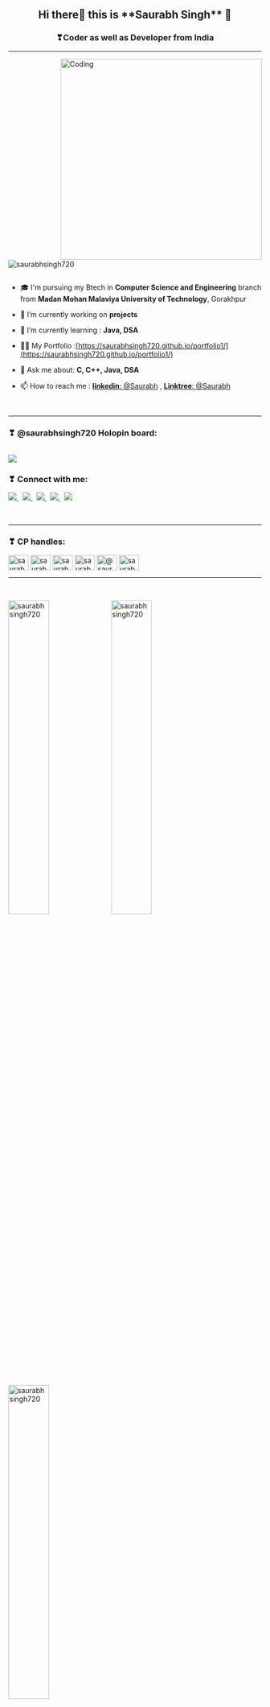 
<h2 align="center">Hi there👋 this is **Saurabh Singh** 🙂</h2>

<h3 align="center">❣Coder as well as Developer from India  </h3>

<hr>
<img align="right" alt="Coding" width="400" src="https://media.giphy.com/media/qgQUggAC3Pfv687qPC/giphy.gif">



<p align="left"> <img src="https://komarev.com/ghpvc/?username=saurabhsingh720&label=Profile%20views&color=0e75b6&style=flat" alt="saurabhsingh720" /> </p>

<p align="left"> <a href="https://twitter.com/" target="blank"><img src="https://img.shields.io/twitter/follow/?logo=twitter&style=for-the-badge" alt="" /></a> </p>

- 🎓 I'm pursuing my Btech in **Computer Science and Engineering** branch from **Madan Mohan Malaviya University of Technology**, Gorakhpur
- 🔭 I’m currently working on **projects**

- 🌱 I’m currently learning : **Java, DSA**

- 👨‍💻 My Portfolio :[https://saurabhsingh720.github.io/portfolio1/](https://saurabhsingh720.github.io/portfolio1/)

- 💬 Ask me about: **C, C++, Java, DSA**

- 📫 How to reach me : [**linkedin**: @Saurabh](https://www.linkedin.com/in/saurabh-singh-ab008b228/) , [**Linktree**: @Saurabh](https://linktr.ee/SaurabhSingh720?fbclid=PAAabjZyyVJZICy_D16UPaiuX5v_VBT_c7enVMQrNdUiOJVNy1-MZQ8GzZ4U0)
<br>
<hr>
<h3 align="left">❣ @saurabhsingh720 Holopin board:</h3>
<br/>
  <a href="https://holopin.io/@saurabhsmile720">
    <img src="https://holopin.me/saurabhsmile720">
  </a>
 
  
<h3 align="left">❣	Connect with me:</h3>
<p align="left">
<a href="https://www.linkedin.com/in/saurabh-singh-ab008b228/">
    <img src="https://img.shields.io/badge/LinkedIn-%230077B5.svg?&style=flat-square&logo=linkedin&logoColor=white">
  </a>&nbsp
  
   <a href="https://github.com/saurabhsingh720">
    <img src="https://img.shields.io/badge/Github-%230A0A0A.svg?&style=flat-square&logo=Github&logoColor=white">  
  </a>&nbsp
  
  <a href="">
    <img src="https://img.shields.io/badge/Facebook-%231877F2.svg?&style=flat-square&logo=facebook&logoColor=white">  
  </a>&nbsp
  
  <a href="https://www.instagram.com/itz_enzo_saurabh/">
    <img src="https://img.shields.io/badge/Instagram-%23E4405F.svg?&style=flat-square&logo=instagram&logoColor=white">
  </a>&nbsp
  <a href="">
    <img src="https://img.shields.io/badge/twitter-%230077D4.svg?&style=flat-square&logo=twitter&logoColor=white">
  </a>
  </p><br><hr>
    
    
<h3 align="left">❣ CP handles:</h3>
<p align="left">

<a href="https://www.codechef.com/users/saurabhsingh07" target="blank"><img align="center" src="https://cdn.jsdelivr.net/npm/simple-icons@3.1.0/icons/codechef.svg" alt="saurabhsingh07" height="30" width="40" /></a>
<a href="https://www.hackerrank.com/saurabhsingh7421" target="blank"><img align="center" src="https://raw.githubusercontent.com/rahuldkjain/github-profile-readme-generator/master/src/images/icons/Social/hackerrank.svg" alt="saurabhsingh7421" height="30" width="40" /></a>
<a href="https://codeforces.com/profile/saurabhsingh742003" target="blank"><img align="center" src="https://raw.githubusercontent.com/rahuldkjain/github-profile-readme-generator/master/src/images/icons/Social/codeforces.svg" alt="saurabhsingh742003" height="30" width="40" /></a>
<a href="https://www.leetcode.com/saurabhsingh742003" target="blank"><img align="center" src="https://raw.githubusercontent.com/rahuldkjain/github-profile-readme-generator/master/src/images/icons/Social/leet-code.svg" alt="saurabhsingh742003" height="30" width="40" /></a>
<a href="https://www.hackerearth.com/@saurabhsingh742003" target="blank"><img align="center" src="https://raw.githubusercontent.com/rahuldkjain/github-profile-readme-generator/master/src/images/icons/Social/hackerearth.svg" alt="@saurabhsingh742003" height="30" width="40" /></a>
<a href="https://auth.geeksforgeeks.org/user/saurabhsingh742003" target="blank"><img align="center" src="https://raw.githubusercontent.com/rahuldkjain/github-profile-readme-generator/master/src/images/icons/Social/geeks-for-geeks.svg" alt="saurabhsingh742003" height="30" width="40" /></a>
</p>
<hr><br>

<p>
<img width="40%" align="left"  src="https://github-readme-stats.vercel.app/api/top-langs?username=saurabhsingh720&color=0e75b6&style=flat&theme=nightowl&hide_border=true" alt="saurabhsingh720" />

<img align="center" width="40%" src="https://github-readme-streak-stats.herokuapp.com/?user=saurabhsingh720&theme=tokyonight" alt="saurabhsingh720" />


<img align="center" width="40%" src="https://github-readme-stats.vercel.app/api?username=saurabhsingh720&show_icons=true&locale=en&theme=tokyonight" alt="saurabhsingh720" />
</p>


<hr>
<h3> 🛠 &nbsp;Tech Stack</h3>
 &nbsp;
  
   
&nbsp;  
❣ 💻  &nbsp; ![C](https://img.shields.io/badge/-C-000000?style=for-the-badge&logo=C)
  ![C++](https://img.shields.io/badge/-C++-000000?style=for-the-badge&logo=C%2B%2B&logoColor=00599C)
  ![DSA](https://img.shields.io/badge/-DSA-000000?style=for-the-badge&logo=DSA)
  ![Java](https://img.shields.io/badge/-Java-000000?style=for-the-badge&logo=Java&logoColor=007396)
  ![Python](https://img.shields.io/badge/-Pyhton-000000?style=for-the-badge&logo=Python)<br>
  
❣ 🌐 &nbsp;
  ![HTML5](https://img.shields.io/badge/-HTML5-000000?style=for-the-badge&logo=HTML5) 
  ![CSS3](https://img.shields.io/badge/-CSS3-000000?style=for-the-badge&logo=CSS3)
  ![Bootstrap](https://img.shields.io/badge/-Bootstrap-000000?style=for-the-badge&logo=Bootstrap)
  ![ExpressJS](https://img.shields.io/badge/-Express.JS-000000?style=for-the-badge&logo=Express.JS)
  ![NodeJS](https://img.shields.io/badge/-Node.JS-000000?style=for-the-badge&logo=Node.JS)<br>
  
❣ 🛢 &nbsp;
  ![Mysql](https://img.shields.io/badge/-Mysql-000000?style=for-the-badge&logo=Mysql)
  <br>
  
❣ ⚙️ &nbsp;
  ![Git](https://img.shields.io/badge/-Git-000000?style=for-the-badge&logo=Git)
  ![GitHub](https://img.shields.io/badge/-GitHub-000000?style=for-the-badge&logo=GitHub)
<br>  
❣ 🔧 &nbsp;
    ![Ubuntu](https://img.shields.io/badge/-Ubuntu-000000?style=for-the-badge&logo=Ubuntu)
    ![Visual Studio Code](https://img.shields.io/badge/-VisualStudioCode-000000?style=for-the-badge&logo=VisualStudioCode)
  
<br><hr>


